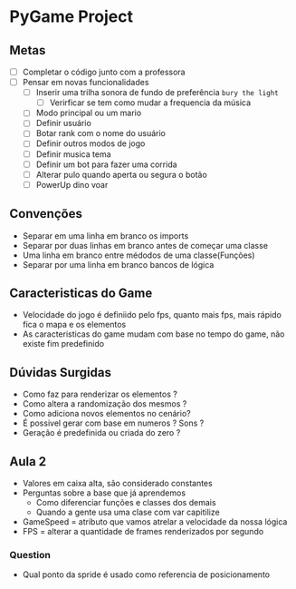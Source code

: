 # PyGame Project

## Metas

- [ ] Completar o código junto com a professora
- [ ] Pensar em novas funcionalidades
  - [ ] Inserir uma trilha sonora de fundo de preferência `bury the light`
    - [ ] Verirficar se tem como mudar a frequencia da música
  - [ ] Modo principal ou um mario
  - [ ] Definir usuário
  - [ ] Botar rank com o nome do usuário
  - [ ] Definir outros modos de jogo
  - [ ] Definir musica tema
  - [ ] Definir um bot para fazer uma corrida
  - [ ] Alterar pulo quando aperta ou segura o botão
  - [ ] PowerUp dino voar

## Convenções

- Separar em uma linha em branco os imports
- Separar por duas linhas em branco antes de começar uma classe
- Uma linha em branco entre médodos de uma classe(Funções)
- Separar por uma linha em branco bancos de lógica
  
## Caracteristicas do Game

- Velocidade do jogo é definiido pelo fps, quanto mais fps, mais rápido fica o mapa e os elementos
- As caracteristicas do game mudam com base no tempo do game, não existe fim predefinido

## Dúvidas Surgidas

- Como faz para renderizar os elementos ?
- Como altera a randomização dos mesmos ?
- Como adiciona novos elementos no cenário?
- É possivel gerar com base em numeros ? Sons ?
- Geração é predefinida ou criada do zero ?

## Aula 2

- Valores em caixa alta, são considerado constantes
- Perguntas sobre a base que já aprendemos
  - Como diferenciar funções e classes dos demais
  - Quando a gente usa uma clase com var capitilize
- GameSpeed = atributo que vamos atrelar a velocidade da nossa lógica
- FPS = alterar a quantidade de frames renderizados por segundo

### Question

- Qual ponto da spride é usado como referencia de posicionamento

